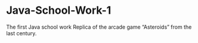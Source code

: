 # Java-School-Work-1
The first Java school work
Replica of the arcade game “Asteroids” from the last century.
